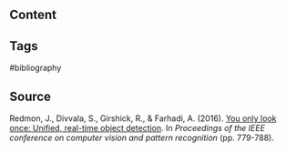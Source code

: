 ## Content

## Tags
#bibliography 

## Source
Redmon, J., Divvala, S., Girshick, R., & Farhadi, A. (2016). [You only look once: Unified, real-time object detection](https://arxiv.org/pdf/1506.02640v5.pdf). In _Proceedings of the IEEE conference on computer vision and pattern recognition_ (pp. 779-788).


